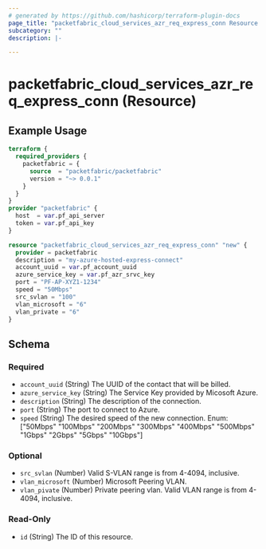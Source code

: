 ```yaml
---
# generated by https://github.com/hashicorp/terraform-plugin-docs
page_title: "packetfabric_cloud_services_azr_req_express_conn Resource - terraform-provider-packetfabric"
subcategory: ""
description: |-

---
```


# packetfabric_cloud_services_azr_req_express_conn (Resource)

## Example Usage

```terraform
terraform {
  required_providers {
    packetfabric = {
      source  = "packetfabric/packetfabric"
      version = "~> 0.0.1"
    }
  }
}
provider "packetfabric" {
  host  = var.pf_api_server
  token = var.pf_api_key
}

resource "packetfabric_cloud_services_azr_req_express_conn" "new" {
  provider = packetfabric
  description = "my-azure-hosted-express-connect"
  account_uuid = var.pf_account_uuid
  azure_service_key = var.pf_azr_srvc_key
  port = "PF-AP-XYZ1-1234"
  speed = "50Mbps"
  src_svlan = "100"
  vlan_microsoft = "6"
  vlan_private = "6"
}
```

## Schema

### Required

- `account_uuid` (String) The UUID of the contact that will be billed.
- `azure_service_key` (String) The Service Key provided by Micosoft Azure.
- `description` (String) The description of the connection.
- `port` (String) The port to connect to Azure.
- `speed` (String) The desired speed of the new connection.
		Enum: ["50Mbps" "100Mbps" "200Mbps" "300Mbps" "400Mbps" "500Mbps" "1Gbps" "2Gbps" "5Gbps" "10Gbps"]

### Optional

- `src_svlan` (Number) Valid S-VLAN range is from 4-4094, inclusive.
- `vlan_microsoft` (Number) Microsoft Peering VLAN.
- `vlan_pivate` (Number) Private peering vlan. Valid VLAN range is from 4-4094, inclusive.

### Read-Only

- `id` (String) The ID of this resource.
